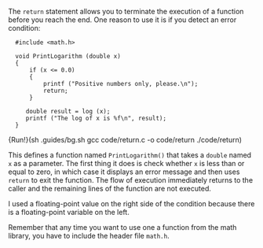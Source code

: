 The `return` statement allows you to terminate the execution of a function before you reach the end.  One reason to use it is if you detect an error condition:

```code
  #include <math.h>

  void PrintLogarithm (double x) 
  {
      if (x <= 0.0) 
      {
          printf ("Positive numbers only, please.\n");
          return;
      }

     double result = log (x);
     printf ("The log of x is %f\n", result);
  }
```

{Run!}(sh .guides/bg.sh gcc code/return.c -o code/return ./code/return)

This defines a function named `PrintLogarithm()` that takes a `double` named `x` as a parameter.  The first thing it does is check whether `x` is less than or equal to zero, in which case it displays an error message and then uses `return` to exit the function.  The flow of execution immediately returns to the caller and the remaining lines of the function are not executed.

I used a floating-point value on the right side of the condition because there is a floating-point variable on the left.

Remember that any time you want to use one a function from the math library, you have to include the header file `math.h`.
